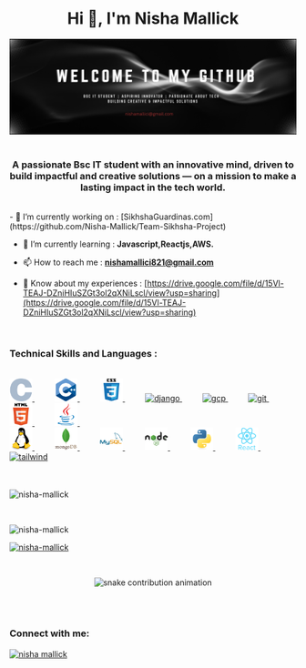<h1 align="center">Hi 👋, I'm Nisha Mallick</h1>
<div align="center">
 <img src="https://github.com/Nisha-Mallick/Nisha-Mallick/blob/main/github_banner.png" alt="Nisha Mallick Banner" width="1200"/>
</div>
<br>
<h3 align="center">A passionate Bsc IT student with an innovative mind, driven to build impactful and creative solutions — on a mission to make a lasting impact in the tech world.</h3>

<br>
- 🔭 I’m currently working on : [SikhshaGuardinas.com] (https://github.com/Nisha-Mallick/Team-Sikhsha-Project)

- 🌱 I’m currently learning : **Javascript,Reactjs,AWS.**

- 📫 How to reach me : **nishamallici821@gmail.com**

- 📄 Know about my experiences : [https://drive.google.com/file/d/15Vl-TEAJ-DZniHIuSZGt3ol2qXNiLscl/view?usp=sharing](https://drive.google.com/file/d/15Vl-TEAJ-DZniHIuSZGt3ol2qXNiLscl/view?usp=sharing)
<br>

<h3 align="left"> Technical Skills and Languages :</h3>
<br>
<div align="left">
  <a href="https://www.cprogramming.com/" target="_blank" rel="noreferrer">
    <img src="https://raw.githubusercontent.com/devicons/devicon/master/icons/c/c-original.svg" alt="c" width="40" height="40" />
  </a>&nbsp;&nbsp;&nbsp;&nbsp;&nbsp;&nbsp;&nbsp;&nbsp;
  <a href="https://www.w3schools.com/cpp/" target="_blank" rel="noreferrer">
    <img src="https://raw.githubusercontent.com/devicons/devicon/master/icons/cplusplus/cplusplus-original.svg" alt="cplusplus" width="40" height="40" />
  </a>&nbsp;&nbsp;&nbsp;&nbsp;&nbsp;&nbsp;&nbsp;&nbsp;
  <a href="https://www.w3schools.com/css/" target="_blank" rel="noreferrer">
    <img src="https://raw.githubusercontent.com/devicons/devicon/master/icons/css3/css3-original-wordmark.svg" alt="css3" width="40" height="40" />
  </a>&nbsp;&nbsp;&nbsp;&nbsp;&nbsp;&nbsp;&nbsp;&nbsp;
  <a href="https://www.djangoproject.com/" target="_blank" rel="noreferrer">
    <img src="https://cdn.worldvectorlogo.com/logos/django.svg" alt="django" width="40" height="40" />
  </a>&nbsp;&nbsp;&nbsp;&nbsp;&nbsp;&nbsp;&nbsp;&nbsp;
  <a href="https://cloud.google.com" target="_blank" rel="noreferrer">
    <img src="https://www.vectorlogo.zone/logos/google_cloud/google_cloud-icon.svg" alt="gcp" width="40" height="40" />
  </a>&nbsp;&nbsp;&nbsp;&nbsp;&nbsp;&nbsp;&nbsp;&nbsp;
  <a href="https://git-scm.com/" target="_blank" rel="noreferrer">
    <img src="https://www.vectorlogo.zone/logos/git-scm/git-scm-icon.svg" alt="git" width="40" height="40" />
  </a>&nbsp;&nbsp;&nbsp;&nbsp;&nbsp;&nbsp;&nbsp;&nbsp;
  <a href="https://www.w3.org/html/" target="_blank" rel="noreferrer">
    <img src="https://raw.githubusercontent.com/devicons/devicon/master/icons/html5/html5-original-wordmark.svg" alt="html5" width="40" height="40" />
  </a>&nbsp;&nbsp;&nbsp;&nbsp;&nbsp;&nbsp;&nbsp;&nbsp;
  <a href="https://www.java.com" target="_blank" rel="noreferrer">
    <img src="https://raw.githubusercontent.com/devicons/devicon/master/icons/java/java-original.svg" alt="java" width="40" height="40" />
  </a>&nbsp;&nbsp;&nbsp;&nbsp;&nbsp;&nbsp;&nbsp;&nbsp;
  <br>
  <a href="https://www.linux.org/" target="_blank" rel="noreferrer">
    <img src="https://raw.githubusercontent.com/devicons/devicon/master/icons/linux/linux-original.svg" alt="linux" width="40" height="40" />
  </a>&nbsp;&nbsp;&nbsp;&nbsp;&nbsp;&nbsp;&nbsp;&nbsp;
  <a href="https://www.mongodb.com/" target="_blank" rel="noreferrer">
    <img src="https://raw.githubusercontent.com/devicons/devicon/master/icons/mongodb/mongodb-original-wordmark.svg" alt="mongodb" width="40" height="40" />
  </a>&nbsp;&nbsp;&nbsp;&nbsp;&nbsp;&nbsp;&nbsp;&nbsp;
  <a href="https://www.mysql.com/" target="_blank" rel="noreferrer">
    <img src="https://raw.githubusercontent.com/devicons/devicon/master/icons/mysql/mysql-original-wordmark.svg" alt="mysql" width="40" height="40" />
  </a>&nbsp;&nbsp;&nbsp;&nbsp;&nbsp;&nbsp;&nbsp;&nbsp;
  <a href="https://nodejs.org" target="_blank" rel="noreferrer">
    <img src="https://raw.githubusercontent.com/devicons/devicon/master/icons/nodejs/nodejs-original-wordmark.svg" alt="nodejs" width="40" height="40" />
  </a>&nbsp;&nbsp;&nbsp;&nbsp;&nbsp;&nbsp;&nbsp;&nbsp;
  <a href="https://www.python.org" target="_blank" rel="noreferrer">
    <img src="https://raw.githubusercontent.com/devicons/devicon/master/icons/python/python-original.svg" alt="python" width="40" height="40" />
  </a>&nbsp;&nbsp;&nbsp;&nbsp;&nbsp;&nbsp;&nbsp;&nbsp;
  <a href="https://reactjs.org/" target="_blank" rel="noreferrer">
    <img src="https://raw.githubusercontent.com/devicons/devicon/master/icons/react/react-original-wordmark.svg" alt="react" width="40" height="40" />
  </a>&nbsp;&nbsp;&nbsp;&nbsp;&nbsp;&nbsp;&nbsp;&nbsp;
  <a href="https://tailwindcss.com/" target="_blank" rel="noreferrer">
    <img src="https://www.vectorlogo.zone/logos/tailwindcss/tailwindcss-icon.svg" alt="tailwind" width="40" height="40" />
  </a>

</div>
<br>
<br/>
<p>
  <img align="center" 
       src="https://github-readme-stats.vercel.app/api/top-langs?username=nisha-mallick&show_icons=true&locale=en&layout=compact&theme=dark&bg_color=000000&hide_border=true" 
       alt="nisha-mallick" />
</p>
<br>

<!-- Profile Views Badge -->
<p align="left">
  <img
    src="https://komarev.com/ghpvc/?username=nisha-mallick&label=Profile%20views&color=0e75b6&style=flat"
    alt="nisha-mallick"
  />
</p>

<!-- GitHub Trophy Board-->
<p align="left">
  <a href="https://github.com/ryo-ma/github-profile-trophy">
    <img
      src="https://github-profile-trophy.vercel.app/?username=nisha-mallick&theme=onedark&no-frame=true&no-bg=true&column=8&margin-w=10"
      alt="nisha-mallick"
    />
  </a>
</p>
<br>
<!-- Snake Contribution Animation -->
<p align="center">
  <img src="https://github.com/nisha-mallick/nisha-mallick/blob/output/github-contribution-grid-snake.svg" alt="snake contribution animation" />
</p>

<br><br />
<h3 align="left">Connect with me:</h3>
<p align="left">
<a href="https://linkedin.com/in/nisha mallick" target="blank"><img align="center" src="https://raw.githubusercontent.com/rahuldkjain/github-profile-readme-generator/master/src/images/icons/Social/linked-in-alt.svg" alt="nisha mallick" height="30" width="40" /></a>
</p>




